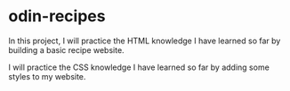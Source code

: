 # odin-recipes

In this project, I will practice the HTML knowledge I have learned so far by building a basic recipe website.

I will practice the CSS knowledge I have learned so far by adding some styles to my website.